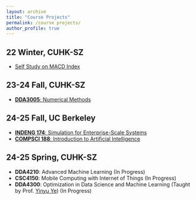 ```yaml
---
layout: archive
title: "Course Projects"
permalink: /course projects/
author_profile: true
---
```


## 22 Winter, CUHK-SZ

- [Self Study on MACD Index](https://github.com/YaoSiqi2003/Study-on-MACD-index)


## 23-24 Fall, CUHK-SZ

- [**DDA3005**: Numerical Methods](https://github.com/YaoSiqi2003/DDA3005-Numerical-Methods)


## 24-25 Fall, UC Berkeley

- [**INDENG 174**: Simulation for Enterprise-Scale Systems](https://github.com/YaoSiqi2003/IND-ENG-174)
- [**COMPSCI 188**: Introduction to Artificial Intelligence](https://github.com/YaoSiqi2003/CS188-Introduction-to-Artificial-Intelligence)


## 24-25 Spring, CUHK-SZ

- **DDA4210**: Advanced Machine Learning (In Progress)
- **CSC4150**: Mobile Computing with Internet of Things (In Progress)
- **DDA4300**: Optimization in Data Science and Machine Learning (Taught by Prof. [Yinyu Ye](https://en.wikipedia.org/wiki/Yinyu_Ye)) (In Progress)
